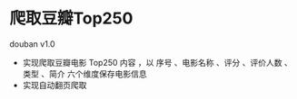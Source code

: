 # 爬取豆瓣Top250  

douban v1.0 

- 实现爬取豆瓣电影 Top250 内容 ，以 序号 、电影名称 、评分 、评价人数 、类型 、简介 六个维度保存电影信息
- 实现自动翻页爬取